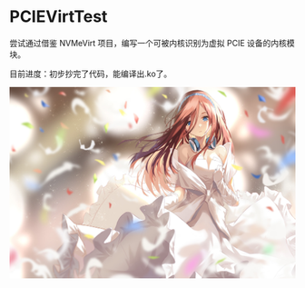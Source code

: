 # PCIEVirtTest

尝试通过借鉴 NVMeVirt 项目，编写一个可被内核识别为虚拟 PCIE 设备的内核模块。

目前进度：初步抄完了代码，能编译出.ko了。

![alt text](<wallpaper.jpg>)